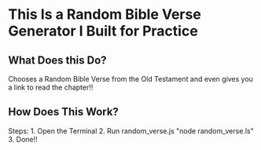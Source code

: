 # This Is a Random Bible Verse Generator I Built for Practice
## What Does this Do?
Chooses a Random Bible Verse from the Old Testament and even gives you a link to read the chapter!!
## How Does This Work?
Steps:
    1. Open the Terminal 
    2. Run random_verse.js 
         "node random_verse.ls"
    3. Done!!

